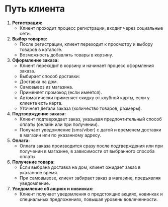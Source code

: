 # Путь клиента

1. **Регистрация:**
    - Клиент проходит процесс регистрации,  входит через социальные сети.
2. **Выбор товаров:**
    - После регистрации, клиент переходит к просмотру и выбору товаров в каталоге.
    - Возможность добавлять товары в корзину.
3. **Оформление заказа:**
    - Клиент переходит в корзину и начинает процесс оформления заказа.
    - Выбирает способ доставки:
    - Доставка на дом.
    - Самовывоз из магазина.
    - Применяет промокод (если имеется).
    - Автоматически применяет скидку от клубной карты, если у клиента есть карта.
    - Уточняет детали заказа (количество товаров, размеры).
4. **Подтверждение заказа:**
    - Клиент подтверждает заказ, указывая предпочтительный способ оплаты (онлайн или при получении).
    - Получает уведомление (sms/viber) с датой и временем доставки в магазин или по указанному адресу.
5. **Оплата:**
    - Оплата заказа производится сразу после подтверждения или при получении в магазине, в зависимости от выбранного способа оплаты.
6. **Получение товара:**
    - Если выбрана доставка на дом, клиент ожидает заказ в указанное время.
    - При самовывозе, клиент забирает заказ в магазине, предъявляя уведомление.
7. **Уведомление об акциях и новинках:**
    - Клиент получает уведомления о предстоящих акциях, новинках и специальных предложениях, повышая уровень вовлеченности.